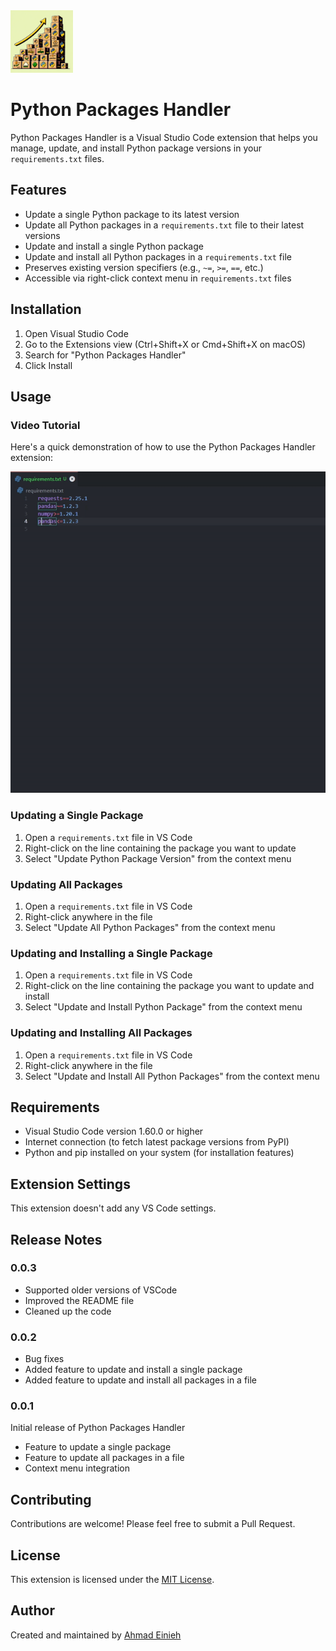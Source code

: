 <a href="https://marketplace.visualstudio.com/items?itemName=Ahmad-Einieh.python-packages-handler">
<img src="./assets/icon.jpeg" alt="Python Packages Handler Tutorial" width="100"/>
</a>


# Python Packages Handler

Python Packages Handler is a Visual Studio Code extension that helps you manage, update, and install Python package versions in your `requirements.txt` files.

## Features

- Update a single Python package to its latest version
- Update all Python packages in a `requirements.txt` file to their latest versions
- Update and install a single Python package
- Update and install all Python packages in a `requirements.txt` file
- Preserves existing version specifiers (e.g., `~=`, `>=`, `==`, etc.)
- Accessible via right-click context menu in `requirements.txt` files

## Installation

1. Open Visual Studio Code
2. Go to the Extensions view (Ctrl+Shift+X or Cmd+Shift+X on macOS)
3. Search for "Python Packages Handler"
4. Click Install

## Usage

### Video Tutorial

Here's a quick demonstration of how to use the Python Packages Handler extension:

![Python Packages Handler Tutorial](./assets/tutorial.gif)

### Updating a Single Package

1. Open a `requirements.txt` file in VS Code
2. Right-click on the line containing the package you want to update
3. Select "Update Python Package Version" from the context menu

### Updating All Packages

1. Open a `requirements.txt` file in VS Code
2. Right-click anywhere in the file
3. Select "Update All Python Packages" from the context menu

### Updating and Installing a Single Package

1. Open a `requirements.txt` file in VS Code
2. Right-click on the line containing the package you want to update and install
3. Select "Update and Install Python Package" from the context menu

### Updating and Installing All Packages

1. Open a `requirements.txt` file in VS Code
2. Right-click anywhere in the file
3. Select "Update and Install All Python Packages" from the context menu


## Requirements

- Visual Studio Code version 1.60.0 or higher
- Internet connection (to fetch latest package versions from PyPI)
- Python and pip installed on your system (for installation features)

## Extension Settings

This extension doesn't add any VS Code settings.

## Release Notes

### 0.0.3
- Supported older versions of VSCode
- Improved the README file
- Cleaned up the code

### 0.0.2

- Bug fixes
- Added feature to update and install a single package
- Added feature to update and install all packages in a file

### 0.0.1

Initial release of Python Packages Handler

- Feature to update a single package
- Feature to update all packages in a file
- Context menu integration

## Contributing

Contributions are welcome! Please feel free to submit a Pull Request.

## License

This extension is licensed under the [MIT License](LICENSE.md).

## Author

Created and maintained by [Ahmad Einieh](https://github.com/ahmad-einieh)
